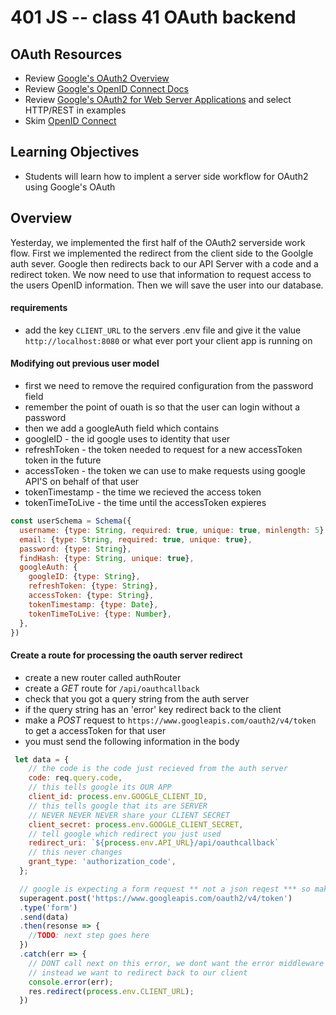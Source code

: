 401 JS -- class 41 OAuth backend
===

## OAuth Resources
* Review [Google's OAuth2 Overview]
* Review [Google's OpenID Connect Docs]
* Review [Google's OAuth2 for Web Server Applications] and select HTTP/REST in examples
* Skim [OpenID Connect]

## Learning Objectives
* Students will learn how to implent a server side workflow for OAuth2 using Google's OAuth

## Overview
Yesterday, we implemented the first half of the OAuth2 serverside work flow. First we implemented the redirect from the client side to the Goolgle auth sever. Google then redirects back to our API Server with a code and a redirect token. We now need to use that information to request access to the users OpenID information. Then we will save the user into our database.

#### requirements
* add the key `CLIENT_URL` to the servers .env file and give it the value `http://localhost:8080` or what ever port your client app is running on

#### Modifying out previous user model
* first we need to remove the required configuration from the password field
 * remember the point of ouath is so that the user can login without a password
* then we add a googleAuth field which contains
 * googleID - the id google uses to identity that user
 * refreshToken - the token needed to request for a new accessToken token in the future
 * accessToken - the token we can use to make requests using google API'S on behalf of that user
 * tokenTimestamp - the time we recieved the access token
 * tokenTimeToLive - the time until the accessToken expieres
``` javascript
const userSchema = Schema({
  username: {type: String, required: true, unique: true, minlength: 5},
  email: {type: String, required: true, unique: true},
  password: {type: String},
  findHash: {type: String, unique: true},
  googleAuth: {
    googleID: {type: String},
    refreshToken: {type: String},
    accessToken: {type: String},
    tokenTimestamp: {type: Date},
    tokenTimeToLive: {type: Number},
  },
})
```
#### Create a route for processing the oauth server redirect
* create a new router called authRouter
* create a *GET* route for `/api/oauthcallback`
* check that you got a query string from the auth server
 * if the query string has an 'error' key redirect back to the client
* make a *POST* request to `https://www.googleapis.com/oauth2/v4/token` to get a accessToken for that user
 * you must send the following information in the body
``` javascript
 let data = {
    // the code is the code just recieved from the auth server
    code: req.query.code,
    // this tells google its OUR APP
    client_id: process.env.GOOGLE_CLIENT_ID,
    // this tells google that its are SERVER
    // NEVER NEVER NEVER share your CLIENT SECRET 
    client_secret: process.env.GOOGLE_CLIENT_SECRET,
    // tell google which redirect you just used
    redirect_uri: `${process.env.API_URL}/api/oauthcallback`
    // this never changes
    grant_type: 'authorization_code', 
  };

  // google is expecting a form request ** not a json reqest *** so make sure you use .type('form')
  superagent.post('https://www.googleapis.com/oauth2/v4/token')
  .type('form')
  .send(data)
  .then(resonse => {
    //TODO: next step goes here
  })
  .catch(err => {
    // DONT call next on this error, we dont want the error middleware to respond
    // instead we want to redirect back to our client
    console.error(err);
    res.redirect(process.env.CLIENT_URL);
  })
```

<!--links -->
[OpenID Connect]: http://openid.net/connect/
[Google's OAuth2 Overview]: https://developers.google.com/identity/protocols/OAuth2
[Google's OpenID Connect Docs]: https://developers.google.com/identity/protocols/OpenIDConnect
[Google's OAuth2 for Web Server Applications]: https://developers.google.com/identity/protocols/OAuth2WebServer
